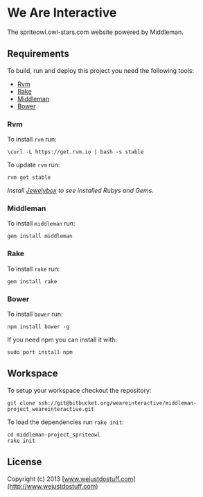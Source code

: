 # We Are Interactive

The spriteowl.owl-stars.com website powered by Middleman.

## Requirements

To build, run and deploy this project you need the following tools:

* [Rvm](https://rvm.io/)
* [Rake](http://rake.rubyforge.org/)
* [Middleman](http://middlemanapp.com)
* [Bower](http://twitter.github.com/bower/)

### Rvm

To install `rvm` run:

```
\curl -L https://get.rvm.io | bash -s stable
```

To update `rvm` run:

```
rvm get stable
```

*Install [Jewelybox](http://jewelrybox.unfiniti.com/) to see installed Rubys and Gems.*

### Middleman

To install `middleman` run:

```
gem install middleman
```

### Rake

To install `rake` run:

```
gem install rake
```

### Bower

To install `bower` run:

```
npm install bower -g
```

If you need npm you can install it with:

```
sudo port install npm
```

## Workspace

To setup your workspace checkout the repository:

```
git clone ssh://git@bitbucket.org/weareinteractive/middleman-project_weareinteractive.git
```

To load the dependencies run `rake init`:

```
cd middleman-project_spriteowl
rake init
```

## License
Copyright (c) 2013 [www.wejustdostuff.com](http://www.wejustdostuff.com)
